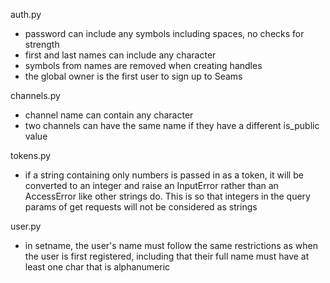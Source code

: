 auth.py
- password can include any symbols including spaces, no checks for strength
- first and last names can include any character
- symbols from names are removed when creating handles
- the global owner is the first user to sign up to Seams

channels.py
- channel name can contain any character
- two channels can have the same name if they have a different is_public value

tokens.py
- if a string containing only numbers is passed in as a token, it will be
    converted to an integer and raise an InputError rather than an AccessError
    like other strings do. This is so that integers in the query params of get
    requests will not be considered as strings

user.py
- in setname, the user's name must follow the same restrictions as when the user
    is first registered, including that their full name must have at least one char
    that is alphanumeric
